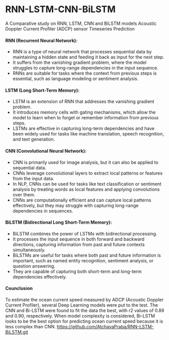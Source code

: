 # RNN-LSTM-CNN-BiLSTM
A Comparative study on RNN, LSTM, CNN and BiLSTM models Acoustic Doppler Current Profiler (ADCP) sensor Timeseries Prediction

#### RNN (Recurrent Neural Network):
- RNN is a type of neural network that processes sequential data by maintaining a hidden state and feeding it back as input for the next step.
- It suffers from the vanishing gradient problem, where the model struggles to capture long-range dependencies in the input sequence.
- RNNs are suitable for tasks where the context from previous steps is essential, such as language modeling or sentiment analysis.

#### LSTM (Long Short-Term Memory):
- LSTM is an extension of RNN that addresses the vanishing gradient problem.
- It introduces memory cells with gating mechanisms, which allow the model to learn when to forget or remember information from previous steps.
- LSTMs are effective in capturing long-term dependencies and have been widely used for tasks like machine translation, speech recognition, and text generation.

#### CNN (Convolutional Neural Network):
- CNN is primarily used for image analysis, but it can also be applied to sequential data.
- CNNs leverage convolutional layers to extract local patterns or features from the input data.
- In NLP, CNNs can be used for tasks like text classification or sentiment analysis by treating words as local features and applying convolutions over them.
- CNNs are computationally efficient and can capture local patterns effectively, but they may struggle with capturing long-range dependencies in sequences.

#### BiLSTM (Bidirectional Long Short-Term Memory):
- BiLSTM combines the power of LSTMs with bidirectional processing.
- It processes the input sequence in both forward and backward directions, capturing information from past and future contexts simultaneously.
- BiLSTMs are useful for tasks where both past and future information is important, such as named entity recognition, sentiment analysis, or question answering.
- They are capable of capturing both short-term and long-term dependencies effectively.

#### Counclusion
To estimate the ocean current speed measured by ADCP (Acoustic Doppler Current Profiler), several Deep Learning models were put to the test. The CNN and Bi-LSTM were found to fit the data the best, with r2 values of 0.89 and 0.90, respectively. When model complexity is considered, Bi-LSTM looks to be the best option for predicting ocean current speed because it is less complex than CNN.
https://github.com/AtchayaPraba/RNN-LSTM-BiLSTM.git
